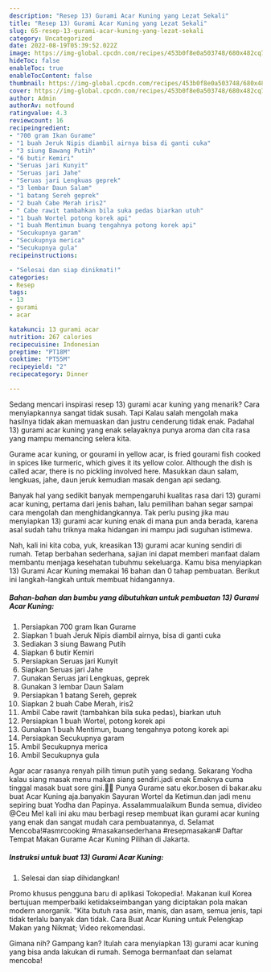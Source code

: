 ```yaml
---
description: "Resep 13) Gurami Acar Kuning yang Lezat Sekali"
title: "Resep 13) Gurami Acar Kuning yang Lezat Sekali"
slug: 65-resep-13-gurami-acar-kuning-yang-lezat-sekali
category: Uncategorized
date: 2022-08-19T05:39:52.022Z
image: https://img-global.cpcdn.com/recipes/453b0f8e0a503748/680x482cq70/13-gurami-acar-kuning-foto-resep-utama.jpg
hideToc: false
enableToc: true
enableTocContent: false
thumbnail: https://img-global.cpcdn.com/recipes/453b0f8e0a503748/680x482cq70/13-gurami-acar-kuning-foto-resep-utama.jpg
cover: https://img-global.cpcdn.com/recipes/453b0f8e0a503748/680x482cq70/13-gurami-acar-kuning-foto-resep-utama.jpg
author: Admin
authorAv: notfound
ratingvalue: 4.3
reviewcount: 16
recipeingredient:
- "700 gram Ikan Gurame"
- "1 buah Jeruk Nipis diambil airnya bisa di ganti cuka"
- "3 siung Bawang Putih"
- "6 butir Kemiri"
- "Seruas jari Kunyit"
- "Seruas jari Jahe"
- "Seruas jari Lengkuas geprek"
- "3 lembar Daun Salam"
- "1 batang Sereh geprek"
- "2 buah Cabe Merah iris2"
- " Cabe rawit tambahkan bila suka pedas biarkan utuh"
- "1 buah Wortel potong korek api"
- "1 buah Mentimun buang tengahnya potong korek api"
- "Secukupnya garam"
- "Secukupnya merica"
- "Secukupnya gula"
recipeinstructions:

- "Selesai dan siap dinikmati!"
categories:
- Resep
tags:
- 13
- gurami
- acar

katakunci: 13 gurami acar 
nutrition: 267 calories
recipecuisine: Indonesian
preptime: "PT18M"
cooktime: "PT55M"
recipeyield: "2"
recipecategory: Dinner

---
```



Sedang mencari inspirasi resep 13) gurami acar kuning yang menarik? Cara menyiapkannya sangat tidak susah. Tapi Kalau salah mengolah maka hasilnya tidak akan memuaskan dan justru cenderung tidak enak. Padahal 13) gurami acar kuning yang enak selayaknya punya aroma dan cita rasa yang mampu memancing selera kita.


Gurame acar kuning, or gourami in yellow acar, is fried gourami fish cooked in spices like turmeric, which gives it its yellow color. Although the dish is called acar, there is no pickling involved here. Masukkan daun salam, lengkuas, jahe, daun jeruk kemudian masak dengan api sedang.

Banyak hal yang sedikit banyak mempengaruhi kualitas rasa dari 13) gurami acar kuning, pertama dari jenis bahan, lalu pemilihan bahan segar sampai cara mengolah dan menghidangkannya. Tak perlu pusing jika mau menyiapkan 13) gurami acar kuning enak di mana pun anda berada, karena asal sudah tahu triknya maka hidangan ini mampu jadi suguhan istimewa.


Nah, kali ini kita coba, yuk, kreasikan 13) gurami acar kuning sendiri di rumah. Tetap berbahan sederhana, sajian ini dapat memberi manfaat dalam membantu menjaga kesehatan tubuhmu sekeluarga. Kamu bisa menyiapkan 13) Gurami Acar Kuning memakai 16 bahan dan 0 tahap pembuatan. Berikut ini langkah-langkah untuk membuat hidangannya.

<!--inarticleads1-->

##### Bahan-bahan dan bumbu yang dibutuhkan untuk pembuatan 13) Gurami Acar Kuning:

1. Persiapkan 700 gram Ikan Gurame
1. Siapkan 1 buah Jeruk Nipis diambil airnya, bisa di ganti cuka
1. Sediakan 3 siung Bawang Putih
1. Siapkan 6 butir Kemiri
1. Persiapkan Seruas jari Kunyit
1. Siapkan Seruas jari Jahe
1. Gunakan Seruas jari Lengkuas, geprek
1. Gunakan 3 lembar Daun Salam
1. Persiapkan 1 batang Sereh, geprek
1. Siapkan 2 buah Cabe Merah, iris2
1. Ambil  Cabe rawit (tambahkan bila suka pedas), biarkan utuh
1. Persiapkan 1 buah Wortel, potong korek api
1. Gunakan 1 buah Mentimun, buang tengahnya potong korek api
1. Persiapkan Secukupnya garam
1. Ambil Secukupnya merica
1. Ambil Secukupnya gula


Agar acar rasanya renyah pilih timun putih yang sedang. Sekarang Yodha kalau siang masak menu makan siang sendiri.jadi enak Emaknya cuma tinggal masak buat sore gini.🤣🤣 Punya Gurame satu ekor.bosen di bakar.aku buat Acar Kuning aja.banyakin Sayuran Wortel da Ketimun.dan jadi menu sepiring buat Yodha dan Papinya. Assalammualaikum Bunda semua, divideo @Ceu Mel kali ini aku mau berbagi resep membuat ikan gurami acar kuning yang enak dan sangat mudah cara pembuatannya, d. Selamat Mencoba!#asmrcooking #masakansederhana #resepmasakan# Daftar Tempat Makan Gurame Acar Kuning Pilihan di Jakarta. 

<!--inarticleads2-->

##### Instruksi untuk buat 13) Gurami Acar Kuning:


1. Selesai dan siap dihidangkan!

Promo khusus pengguna baru di aplikasi Tokopedia!. Makanan kuil Korea bertujuan memperbaiki ketidakseimbangan yang diciptakan pola makan modern anorganik. &#34;Kita butuh rasa asin, manis, dan asam, semua jenis, tapi tidak terlalu banyak dan tidak. Cara Buat Acar Kuning untuk Pelengkap Makan yang Nikmat; Video rekomendasi. 

Gimana nih? Gampang kan? Itulah cara menyiapkan 13) gurami acar kuning yang bisa anda lakukan di rumah. Semoga bermanfaat dan selamat mencoba!
